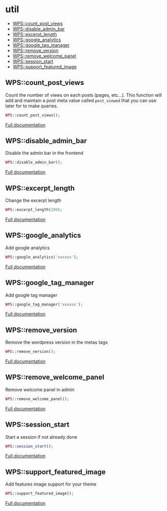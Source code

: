 # util

- [WPS::count_post_views](#WPS_count_post_views)
- [WPS::disable_admin_bar](#WPS_disable_admin_bar)
- [WPS::excerpt_length](#WPS_excerpt_length)
- [WPS::google_analytics](#WPS_google_analytics)
- [WPS::google_tag_manager](#WPS_google_tag_manager)
- [WPS::remove_version](#WPS_remove_version)
- [WPS::remove_welcome_panel](#WPS_remove_welcome_panel)
- [WPS::session_start](#WPS_session_start)
- [WPS::support_featured_image](#WPS_support_featured_image)
<a name="WPS_count_post_views"></a>
## WPS::count_post_views
Count the number of views on each posts (pages, etc...).
This function will add and maintain a post meta value called `post_viewed` that you can use later for to make queries.

```php
WPS::count_post_views();
```

[Full documentation](/doc/src/functions/util/count_post_views.md)

<a name="WPS_disable_admin_bar"></a>
## WPS::disable_admin_bar
Disable the admin bar in the frontend

```php
WPS::disable_admin_bar();
```

[Full documentation](/doc/src/functions/util/disable_admin_bar.md)

<a name="WPS_excerpt_length"></a>
## WPS::excerpt_length
Change the excerpt length

```php
WPS::excerpt_length(200);
```

[Full documentation](/doc/src/functions/util/excerpt_length.md)

<a name="WPS_google_analytics"></a>
## WPS::google_analytics
Add google analytics

```php
WPS::google_analytics('xxxxxx');
```

[Full documentation](/doc/src/functions/util/google_analytics.md)

<a name="WPS_google_tag_manager"></a>
## WPS::google_tag_manager
Add google tag manager

```php
WPS::google_tag_manager('xxxxxx');
```

[Full documentation](/doc/src/functions/util/google_tag_manager.md)

<a name="WPS_remove_version"></a>
## WPS::remove_version
Remove the wordpress version in the metas tags

```php
WPS::remove_version();
```

[Full documentation](/doc/src/functions/util/remove_version.md)

<a name="WPS_remove_welcome_panel"></a>
## WPS::remove_welcome_panel
Remove welcome panel in admin

```php
WPS::remove_welcome_panel();
```

[Full documentation](/doc/src/functions/util/remove_welcome_panel.md)

<a name="WPS_session_start"></a>
## WPS::session_start
Start a session if not already done

```php
WPS::session_start();
```

[Full documentation](/doc/src/functions/util/session_start.md)

<a name="WPS_support_featured_image"></a>
## WPS::support_featured_image
Add features image support for your theme

```php
WPS::support_featured_image();
```

[Full documentation](/doc/src/functions/util/support_featured_image.md)
